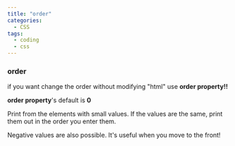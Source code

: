```yaml
---
title: "order"
categories:
  - CSS
tags:
  - coding
  - css
---
```


### order

if you want change the order without modifying "html" use **order property!!**

**order property**'s default is **0**

Print from the elements with small values.
If the values are the same, print them out in the order you enter them.

Negative values are also possible.
It's useful when you move to the front!
